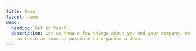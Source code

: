 ```yaml
---
title: Demo
layout: demo
demo:
  heading: Get in touch
  description: Let us know a few things about you and your company. We’ll be back
    in touch as soon as possible to organise a demo.
---
```


